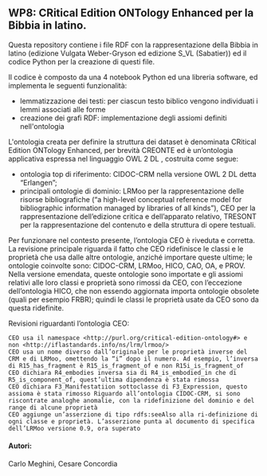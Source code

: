 ## WP8: CRitical Edition ONTology Enhanced per la Bibbia in latino.

Questa repository contiene i file RDF con la rappresentazione della Bibbia in latino (edizione Vulgata Weber-Gryson ed edizione S_VL (Sabatier)) ed il codice Python per la creazione di questi file.

Il codice è composto da una 4 notebook Python ed una libreria software, ed implementa le seguenti funzionalità:

* lemmatizzazione dei testi: per ciascun testo biblico vengono individuati i lemmi associati alle forme
* creazione dei grafi RDF: implementazione degli assiomi definiti nell'ontologia

 
L'ontologia creata per definire la struttura dei dataset  è denominata CRitical Edition ONTology Enhanced, per brevità CREONTE ed è un’ontologia applicativa espressa nel linguaggio OWL 2 DL , costruita come segue:

* ontologia top di riferimento: CIDOC-CRM nella versione OWL 2 DL detta “Erlangen”;
* principali ontologie di dominio: LRMoo per la rappresentazione delle risorse bibliografiche (“a high-level conceptual reference model for bibliographic information managed by libraries of all kinds”), CEO per la rappresentazione dell’edizione critica e dell’apparato relativo, TRESONT per la rappresentazione del contenuto e della struttura di opere testuali.

Per funzionare nel contesto presente, l’ontologia CEO è riveduta e corretta. La revisione principale riguarda il fatto che CEO ridefinisce le classi e le proprietà che usa dalle altre ontologie, anziché importare queste ultime; le ontologie coinvolte sono: CIDOC-CRM, LRMoo, HICO, CAO, OA, e PROV. Nella versione emendata, queste ontologie sono importate e gli assiomi relativi alle loro classi e proprietà sono rimossi da CEO, con l’eccezione dell’ontologia HICO, che non essendo aggiornata importa ontologie obsolete (quali per esempio FRBR); quindi le classi le proprietà usate da CEO sono da questa ridefinite.

Revisioni riguardanti l’ontologia CEO:

	CEO usa il namespace <http://purl.org/critical-edition-ontology#> e non <http://iflastandards.info/ns/lrm/lrmoo/>
	CEO usa un nome diverso dall’originale per le proprietà inverse del CRM e di LRMoo, omettendo la “i” dopo il numero. Ad esempio, l’inversa di R15_has_fragment è R15_is_fragment_of e non R15i_is_fragment_of
	CEO dichiara R4_embodies inversa sia di R4_is_embodied_in che di R5_is_component_of, quest’ultima dipendenza è stata rimossa
	CEO dichiara F3_Manifestatiion sottoclasse di F3_Expression, questo assioma è stata rimosso Riguardo all’ontologia CIDOC-CRM, si sono riscontrate analoghe anomalie, con la ridefinizione del dominio e del range di alcune proprietà
	CEO aggiunge un’asserzione di tipo rdfs:seeAlso alla ri-definizione di ogni classe e proprietà. L’asserzione punta al documento di specifica dell’LRMoo versione 0.9, ora superato


#### Autori: 
Carlo Meghini, Cesare Concordia